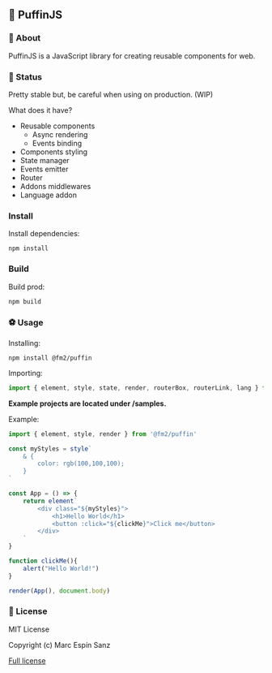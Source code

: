 ## 🐧 PuffinJS

### 🤔 About

PuffinJS is a JavaScript library for creating reusable components for web.

### 🔬 Status

Pretty stable but, be careful when using on production. (WIP)

What does it have?
* Reusable components
	* Async rendering
	* Events binding
* Components styling
* State manager
* Events emitter
* Router
* Addons middlewares
* Language addon

### Install

Install dependencies:
```shell
npm install
```

### Build

Build prod:
```shell
npm build
```

### ⚽ Usage

Installing:
```shell
npm install @fm2/puffin
```

Importing:
```javascript
import { element, style, state, render, routerBox, routerLink, lang } from "@fm2/puffin"
```

**Example projects are located under /samples.**

Example:
```javascript
import { element, style, render } from '@fm2/puffin'

const myStyles = style`
	& {
		color: rgb(100,100,100);
	}
`

const App = () => {
	return element`
		<div class="${myStyles}">
			<h1>Hello World</h1>
			<button :click="${clickMe}">Click me</button>
		</div>
	`
}

function clickMe(){
	alert("Hello World!")
}

render(App(), document.body)

```

### 📜 License

MIT License

Copyright (c) Marc Espín Sanz

[Full license](LICENSE.md)